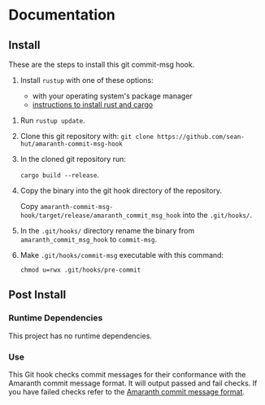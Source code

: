 # Documentation

## Install

These are the steps to install this git commit-msg hook.

1. Install `rustup` with one of these options:

    - with your operating system's package manager
    - [instructions to install rust and cargo][rustup-install]

[rustup-install]: <https://doc.rust-lang.org/cargo/getting-started/installation.html>

1. Run `rustup update`.

1. Clone this git repository with:
   `git clone https://github.com/sean-hut/amaranth-commit-msg-hook`

1. In the cloned git repository run:

    `cargo build --release`.

1. Copy the binary into the git hook directory of the repository.

    Copy
    `amaranth-commit-msg-hook/target/release/amaranth_commit_msg_hook`
    into the `.git/hooks/`.

1. In the `.git/hooks/` directory rename the binary from `amaranth_commit_msg_hook` to `commit-msg`.

1. Make `.git/hooks/commit-msg` executable with this command:

    `chmod u=rwx .git/hooks/pre-commit`

## Post Install

### Runtime Dependencies

This project has no runtime dependencies.

### Use

This Git hook checks commit messages for their conformance with the Amaranth commit message format.  It will output passed and fail checks.  If you have failed checks refer to the [Amaranth commit message format][amaranth].

[amaranth]: <https://github.com/sean-hut/amaranth-commit-message-format/blob/develop/amaranth-commit-message-format.md>
